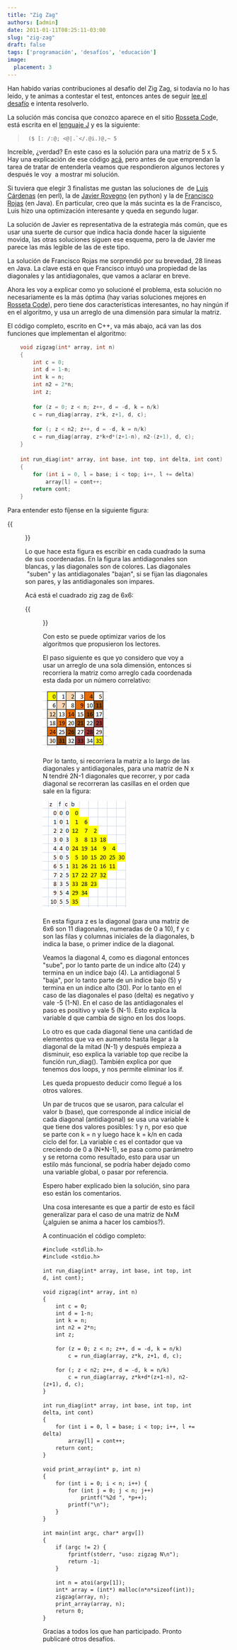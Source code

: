 ```yaml
---
title: "Zig Zag"
authors: [admin]
date: 2011-01-11T08:25:11-03:00
slug: "zig-zag"
draft: false
tags: ['programación', 'desafíos', 'educación']
image:
  placement: 3
---
```


Han habido varias contribuciones al desafío del Zig Zag, si todavía no
lo has leido, y te animas a contestar el test, entonces antes de
seguir [lee el desafío](/blog/2011/01/un-test-mas-dificil.html) e
intenta resolverlo.

La solución más concisa que conozco aparece en el sitio [Rosseta
Cod](http://rosettacode.org/wiki/Zig-zag_matrix)e, está escrita en el
[lenguaje J](http://www.jsoftware.com/) y es la siguiente:


>      ($ [: /:@; <@|.`</.@i.)@,~ 5

Increible, ¿verdad? En este caso es la solución para una matriz de 5 x 5. Hay una explicación de ese código
[acá](http://rosettacode.org/wiki/Talk:Zig_Zag#reading_the_J_examples),
pero antes de que emprendan la tarea de tratar de entenderla veamos que
respondieron algunos lectores y después le voy  a mostrar mi solución.

Si tuviera que elegir 3 finalistas me gustan las soluciones de  de [Luis
Cárdenas](/blog/2011/01/un-test-mas-dificil.html#comment-959)
(en perl), la de [Javier
Rovegno](http://code.activestate.com/recipes/577536-un-arreglo-zig-zag-es-un-arreglo-cuadrado-de-los-p/)
(en python) y la de [Francisco
Rojas](https://gist.github.com/772690/b5ca761dd6d7919790ea7103f70c430d217da3b1)
(en Java). En particular, creo que la más sucinta es la de Francisco,
Luis hizo una optimización interesante y queda en segundo lugar.

La solución de Javier es representativa de la estrategia más común, que
es usar una suerte de cursor que indica hacia donde hacer la siguiente
movida, las otras soluciones siguen ese esquema, pero la de Javier me
parece las más legible de las de este tipo.

La solución de Francisco Rojas me sorprendió por su brevedad, 28 lineas
en Java. La clave está en que Francisco intuyó una propiedad de las
diagonales y las antidiagonales, que vamos a aclarar en breve.

Ahora les voy a explicar como yo solucioné el problema, esta solución no
necesariamente es la más óptima (hay varias soluciones mejores en
[Rosseta Code](http://rosettacode.org/wiki/Zig-zag_matrix)), pero tiene
dos características interesantes, no hay ningún if en el algoritmo, y
usa un arreglo de una dimensión para simular la matriz.

El código completo, escrito en C++, va más abajo, acá van las dos
funciones que implementan el algoritmo:

```c++
    void zigzag(int* array, int n)
    {
        int c = 0;
        int d = 1-n;
        int k = n;
        int n2 = 2*n;
        int z;

        for (z = 0; z < n; z++, d = -d, k = n/k)
        c = run_diag(array, z*k, z+1, d, c);

        for (; z < n2; z++, d = -d, k = n/k)
        c = run_diag(array, z*k+d*(z+1-n), n2-(z+1), d, c);
    }

    int run_diag(int* array, int base, int top, int delta, int cont)
    {
        for (int i = 0, l = base; i < top; i++, l += delta)
            array[l] = cont++;
        return cont;
    }
```

Para entender esto fíjense en la siguiente figura:

{{<figure  caption="Diagonales y Antidiagonales" src="diagonales_zigzag.png">}}

Lo que hace esta figura es escribir en cada cuadrado la suma de sus
coordenadas. En la figura las antidiagonales son blancas, y las
diagonales son de colores. Las diagonales  "suben" y las
antidiagonales "bajan", si se fijan las diagonales son pares, y las
antidiagonales son impares.

Acá está el cuadrado zig zag de 6x6:

{{<figure caption="Zig Zag de 6x6" src="matriz6x6.png">}}

Con esto se puede optimizar varios de los algoritmos que propusieron los
lectores.

El paso siguiente es que yo considero que voy a usar un arreglo de una
sola dimensión, entonces si recorriera la matriz como arreglo cada
coordenada esta dada por un número correlativo:

![arreglo](zigzag_arreglo.png)

Por lo tanto, si recorriera la matriz a lo largo de las diagonales y
antidiagonales, para una matriz de N x N tendré 2N-1 diagonales que
recorrer, y por cada diagonal se recorreran las casillas en el orden que
sale en la figura:

![](recorrido.png)


En esta figura z es la diagonal (para una matriz de 6x6 son 11 diagonales,
numeradas de 0 a 10), f y c son las filas y columnas iniciales de la
diagonales, b indica la base, o primer indice de la diagonal.

Veamos la diagonal 4, como es diagonal entonces "sube", por lo tanto
parte de un indice alto (24) y termina en un indice bajo (4). La
antidiagonal 5 "baja", por lo tanto parte de un indice bajo (5) y
termina en un índice alto (30). Por lo tanto en el caso de las
diagonales el paso (delta) es negativo y vale -5 (1-N). En el caso de
las antidiagonales el paso es positivo y vale 5 (N-1). Esto explica la
variable d que cambia de signo en los dos loops.

Lo otro es que cada diagonal tiene una cantidad de elementos que va en
aumento hasta llegar a la diagonal de la mitad (N-1) y después empieza a
disminuir, eso explica la variable top que recibe la función
run\_diag(). También explica por que tenemos dos loops, y nos permite
eliminar los if.

Les queda propuesto deducir como llegué a los otros valores.

Un par de trucos que se usaron, para calcular el valor b (base), que
corresponde al indice inicial de cada diagonal (antidiagonal) se usa una
variable k que tiene dos valores posibles: 1 y n, por eso que se parte
con k = n y luego hace k = k/n en cada ciclo del for. La variable c es
el contador que va creciendo de 0 a (N\*N-1), se pasa como parámetro y
se retorna como resultado, esto para usar un estilo más funcional, se
podría haber dejado como una variable global, o pasar por referencia.

Espero haber explicado bien la solución, sino para eso están los
comentarios.

Una cosa interesante es que a partir de esto es fácil generalizar para
el caso de una matriz de NxM (¿alguien se anima a hacer los cambios?).

A continuación el código completo:

    #include <stdlib.h>
    #include <stdio.h>

    int run_diag(int* array, int base, int top, int d, int cont);

    void zigzag(int* array, int n)
    {
        int c = 0;
        int d = 1-n;
        int k = n;
        int n2 = 2*n;
        int z;

        for (z = 0; z < n; z++, d = -d, k = n/k)
            c = run_diag(array, z*k, z+1, d, c);

        for (; z < n2; z++, d = -d, k = n/k)
            c = run_diag(array, z*k+d*(z+1-n), n2-(z+1), d, c);
    }

    int run_diag(int* array, int base, int top, int delta, int cont)
    {
        for (int i = 0, l = base; i < top; i++, l += delta)
            array[l] = cont++;
        return cont;
    }

    void print_array(int* p, int n)
    {
        for (int i = 0; i < n; i++) {
            for (int j = 0; j < n; j++)
                printf("%2d ", *p++);
            printf("\n");
        }
    }

    int main(int argc, char* argv[])
    {
        if (argc != 2) {
            fprintf(stderr, "uso: zigzag N\n");
            return -1;
        }

        int n = atoi(argv[1]);
        int* array = (int*) malloc(n*n*sizeof(int));
        zigzag(array, n);
        print_array(array, n);
        return 0;
    }

Gracias a todos los que han participado. Pronto publicaré otros
desafíos.
